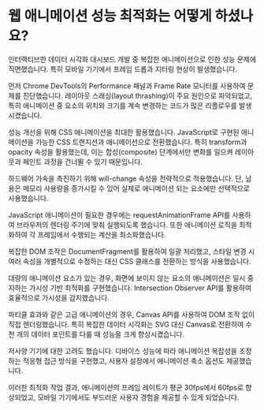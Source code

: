 # 웹 애니메이션 성능 최적화는 어떻게 하셨나요?

인터랙티브한 데이터 시각화 대시보드 개발 중 복잡한 애니메이션으로 인한 성능 문제에 직면했습니다. 특히 모바일 기기에서 프레임 드롭과 지터링 현상이 발생했습니다.

먼저 Chrome DevTools의 Performance 패널과 Frame Rate 모니터를 사용하여 문제를 진단했습니다. 레이아웃 스래싱(layout thrashing)이 주요 원인으로 파악되었고, 특히 애니메이션 중 요소의 위치와 크기를 계속 변경하는 코드가 많은 리플로우를 발생시켰습니다.

성능 개선을 위해 CSS 애니메이션을 최대한 활용했습니다. JavaScript로 구현된 애니메이션을 가능한 CSS 트랜지션과 애니메이션으로 전환했습니다. 특히 transform과 opacity 속성을 활용했는데, 이는 합성(composite) 단계에서만 변화를 일으켜 레이아웃과 페인트 과정을 건너뛸 수 있기 때문입니다.

하드웨어 가속을 촉진하기 위해 will-change 속성을 전략적으로 적용했습니다. 단, 남용은 메모리 사용량을 증가시킬 수 있어 실제로 애니메이션 되는 요소에만 선택적으로 사용했습니다.

JavaScript 애니메이션이 필요한 경우에는 requestAnimationFrame API를 사용하여 브라우저의 렌더링 주기에 맞춰 실행되도록 했습니다. 또한 애니메이션 로직을 최적화하여 각 프레임에서 수행되는 계산을 최소화했습니다.

복잡한 DOM 조작은 DocumentFragment를 활용하여 일괄 처리했고, 스타일 변경 시 여러 속성을 개별적으로 수정하는 대신 CSS 클래스를 전환하는 방식을 사용했습니다.

대량의 애니메이션 요소가 있는 경우, 화면에 보이지 않는 요소의 애니메이션은 일시 중지하는 가시성 기반 최적화를 구현했습니다. Intersection Observer API를 활용하여 효율적으로 가시성을 감지했습니다.

파티클 효과와 같은 고급 애니메이션의 경우, Canvas API를 사용하여 DOM 조작 없이 직접 렌더링했습니다. 특히 복잡한 데이터 시각화는 SVG 대신 Canvas로 전환하여 수천 개의 데이터 포인트를 다룰 때 성능을 크게 향상시켰습니다.

저사양 기기에 대한 고려도 했습니다. 디바이스 성능에 따라 애니메이션 복잡성을 조정하는 적응형 접근 방식을 구현했고, 사용자 설정에서 애니메이션 축소 옵션도 제공했습니다.

이러한 최적화 작업 결과, 애니메이션의 프레임 레이트가 평균 30fps에서 60fps로 향상되었고, 모바일 기기에서도 부드러운 사용자 경험을 제공할 수 있게 되었습니다.